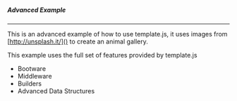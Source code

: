 ##### Advanced Example
---
This is an advanced example of how to use template.js, it uses images from [http://unsplash.it/]() to create an animal gallery.

This example uses the full set of features provided by template.js
 * Bootware
 * Middleware
 * Builders
 * Advanced Data Structures
